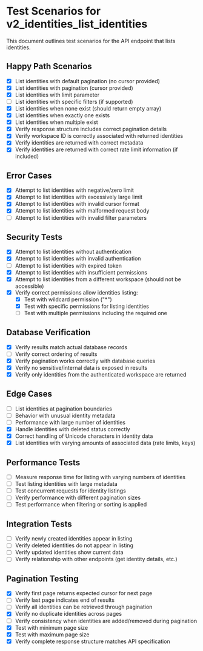 # Test Scenarios for v2_identities_list_identities

This document outlines test scenarios for the API endpoint that lists identities.

## Happy Path Scenarios

- [x] List identities with default pagination (no cursor provided)
- [x] List identities with pagination (cursor provided)
- [x] List identities with limit parameter
- [ ] List identities with specific filters (if supported)
- [x] List identities when none exist (should return empty array)
- [x] List identities when exactly one exists
- [x] List identities when multiple exist
- [x] Verify response structure includes correct pagination details
- [x] Verify workspace ID is correctly associated with returned identities
- [x] Verify identities are returned with correct metadata
- [x] Verify identities are returned with correct rate limit information (if included)

## Error Cases

- [x] Attempt to list identities with negative/zero limit
- [x] Attempt to list identities with excessively large limit
- [x] Attempt to list identities with invalid cursor format
- [x] Attempt to list identities with malformed request body
- [ ] Attempt to list identities with invalid filter parameters

## Security Tests

- [x] Attempt to list identities without authentication
- [x] Attempt to list identities with invalid authentication
- [ ] Attempt to list identities with expired token
- [x] Attempt to list identities with insufficient permissions
- [x] Attempt to list identities from a different workspace (should not be accessible)
- [x] Verify correct permissions allow identities listing:
  - [x] Test with wildcard permission ("*")
  - [x] Test with specific permissions for listing identities
  - [ ] Test with multiple permissions including the required one

## Database Verification

- [x] Verify results match actual database records
- [ ] Verify correct ordering of results
- [x] Verify pagination works correctly with database queries
- [x] Verify no sensitive/internal data is exposed in results
- [x] Verify only identities from the authenticated workspace are returned

## Edge Cases

- [ ] List identities at pagination boundaries
- [ ] Behavior with unusual identity metadata
- [ ] Performance with large number of identities
- [x] Handle identities with deleted status correctly
- [x] Correct handling of Unicode characters in identity data
- [x] List identities with varying amounts of associated data (rate limits, keys)

## Performance Tests

- [ ] Measure response time for listing with varying numbers of identities
- [ ] Test listing identities with large metadata
- [ ] Test concurrent requests for identity listings
- [ ] Verify performance with different pagination sizes
- [ ] Test performance when filtering or sorting is applied

## Integration Tests

- [ ] Verify newly created identities appear in listing
- [ ] Verify deleted identities do not appear in listing
- [ ] Verify updated identities show current data
- [ ] Verify relationship with other endpoints (get identity details, etc.)

## Pagination Testing

- [x] Verify first page returns expected cursor for next page
- [ ] Verify last page indicates end of results
- [ ] Verify all identities can be retrieved through pagination
- [x] Verify no duplicate identities across pages
- [ ] Verify consistency when identities are added/removed during pagination
- [x] Test with minimum page size
- [x] Test with maximum page size
- [x] Verify complete response structure matches API specification